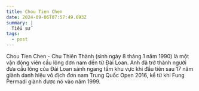 ```yaml
---
title: Chou Tien Chen
date: 2024-09-06T07:57:49.693Z
summary: |
  Tiểu sử
tags:
  - post
---
```

<!--StartFragment-->

Chou Tien Chen - Chu Thiên Thành (sinh ngày 8 tháng 1 năm 1990) là một vận động viên cầu lông đơn nam đến từ Đài Loan. Anh đã trở thành người đưa cầu lông của Đài Loan sánh ngang tầm khu vực khi đầu tiên sau 17 năm giành danh hiệu vô địch đơn nam Trung Quốc Open 2016, kể từ khi Fung Permadi giành được nó vào năm 1999.

<!--EndFragment-->